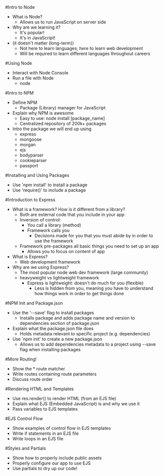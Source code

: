 #Intro to Node

* What is Node?
	* Allows us to run JavaScript on server side
* Why are we learning it?
	* It's popular!
	* It's in JavaScript!
* (it doesn't matter (long-term))
	* Not here to learn languages; here to learn web development
	* Will be required to learn different languages throughout careers

#Using Node

* Interact with Node Console
* Run a file with Node
	* node <filename>



#Intro to NPM

* Define NPM
	* Package (Library) manager for JavaScript
* Explain why NPM is awesome
	* Easy to use: node install [package_name]
	* Centralized repository of 200k+ packages
* Intro the package we will end up using
	* express
	* mongoose
	* morgan
	* ejs
	* bodyparser
	* cookieparser
	* passport

#Installing and Using Packages

* Use 'npm install' to install a package
* Use 'require()' to include a package



#Introduction to Express

* What is a framework? How is it different from a library?
	* Both are external code that you include in your app
	* Inversion of control:
		* You call a library (method)
		* Framework calls you 
			* Decisions made for you that you must abide by in 
			  order to use the framework
	* Framework pre-packages all basic things you need to set up an app
		* Allows you to focus on content of app
* What is Express?
	* Web development framework
* Why are we using Express?
	* The most popular node web dev framework (large community)
	* heavyweight vs lightweight framework
		* Express is lightweight: doesn't do much for you (flexible)
			* Less is hidden from you, meaning you have to understand
			  how things work in order to get things done



#NPM Init and Package.json

* Use the '--save' flag to install packages
	* Installs package and adds package name and version to dependencies 
	  section of package.json
* Explain what the package.json file does
	* Holds metadata relevant to specific project (e.g. dependencies)
* Use 'npm init' to create a new package.json
	* Allows us to add dependencies metadata to a project using --save 
	  flag when installing packages



#More Routing!

* Show the * route matcher
* Write routes containing route parameters
* Discuss route order



#Rendering HTML and Templates

* Use res.render() to render HTML (from an EJS file)
* Explain what EJS (Embedded JavaScript) is and why we use it
* Pass variables to EJS templates

#EJS Control Flow

* Show examples of control flow in EJS templates
* Write if statements in an EJS file
* Write loops in an EJS file

#Styles and Partials

* Show how to properly include public assets
* Properly configure our app to use EJS
* Use partials to dry up our code!